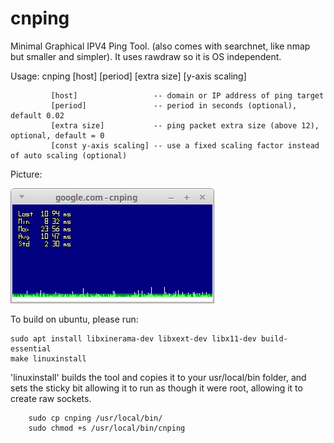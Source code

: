 cnping
======

Minimal Graphical IPV4 Ping Tool.  (also comes with searchnet, like nmap but smaller and simpler).  It uses rawdraw so it is OS independent.

Usage: cnping [host] [period] [extra size] [y-axis scaling]

			 [host]                 -- domain or IP address of ping target
			 [period]               -- period in seconds (optional), default 0.02
			 [extra size]           -- ping packet extra size (above 12), optional, default = 0
			 [const y-axis scaling] -- use a fixed scaling factor instead of auto scaling (optional)

Picture:

<IMG SRC=cnping.png>

To build on ubuntu, please run: 

```
sudo apt install libxinerama-dev libxext-dev libx11-dev build-essential
make linuxinstall
```

'linuxinstall' builds the tool and copies it to your usr/local/bin folder, and sets the sticky bit allowing it to run as though it were root, allowing it to create raw sockets.

```
	sudo cp cnping /usr/local/bin/
	sudo chmod +s /usr/local/bin/cnping
```


